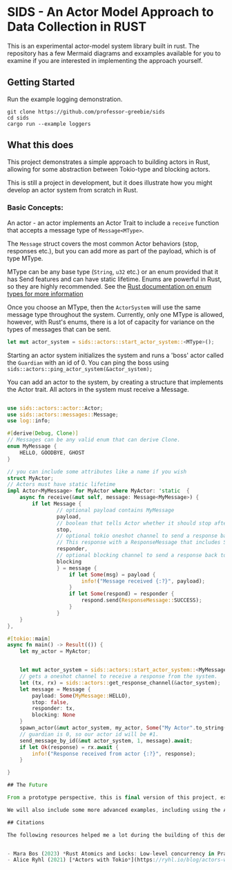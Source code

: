 # SIDS - An Actor Model Approach to Data Collection in RUST

This is an experimental actor-model system library built in rust. The repository has a few Mermaid diagrams 
and exxamples available for you to examine if you are interested in implementing the approach yourself.

## Getting Started

Run the example logging demonstration.

```
git clone https://github.com/professor-greebie/sids
cd sids
cargo run --example loggers
```

## What this does

This project demonstrates a simple approach to building actors in Rust, allowing for some abstraction between Tokio-type and blocking actors.

This is still a project in development, but it does illustrate how you might develop an actor system from scratch in Rust.

### Basic Concepts:

An actor - an actor implements an Actor<MType> Trait to include a `receive` function that accepts a message type of `Message<MType>`.

The `Message` struct covers the most common Actor behaviors (stop, responses etc.), but you can add more as part of the payload, which is of type MType.

MType can be any base type (`String`, `u32` etc.) or an enum provided that it has Send features and can have static lifetime. Enums are powerful in Rust, so they are highly recommended. See the [Rust documentation on enum types for more information](https://doc.rust-lang.org/book/ch06-00-enums.html)

Once you choose an MType, then the `ActorSystem` will use the same message type throughout the system.  Currently, only one MType is allowed, however, with Rust's enums, there is a lot of capacity for variance on the types of messages that can be sent.

```rust 
let mut actor_system = sids::actors::start_actor_system::<MType>();
```

Starting an actor system initializes the system and runs a 'boss' actor called the `Guardian` with an id of 0. You can ping the boss using `sids::actors::ping_actor_system(&actor_system);`

You can add an actor to the system, by creating a structure that implements the Actor<MType> trait. All actors in the system must receive a Message<MType>.

```rust

use sids::actors::actor::Actor;
use sids::actors::messages::Message;
use log::info;

#[derive(Debug, Clone)]
// Messages can be any valid enum that can derive Clone.
enum MyMessage {
    HELLO, GOODBYE, GHOST
}

// you can include some attributes like a name if you wish
struct MyActor;
// Actors must have static lifetime
impl Actor<MyMessage> for MyActor where MyActor: 'static  {
    async fn receive(&mut self, message: Message<MyMessage>) {
        if let Message { 
                // optional payload contains MyMessage
                payload, 
                // boolean that tells Actor whether it should stop after message.
                stop, 
                // optional tokio oneshot channel to send a response back to sender.
                // This response with a ResponseMessage that includes SUCCESS and FAILURE messages.
                responder, 
                // optional blocking channel to send a response back to sender if the Actor is intended to be blocking.
                blocking 
                } = message {
                    if let Some(msg) = payload {
                        info!("Message received {:?}", payload);
                    }
                    if let Some(respond) = responder {
                        respond.send(ResponseMessage::SUCCESS);
                    }
                }
    }
},

#[tokio::main]
async fn main() -> Result(()) {
    let my_actor = MyActor;


    let mut actor_system = sids::actors::start_actor_system::<MyMessage>().await;
    // gets a oneshot channel to receive a response from the system.
    let (tx, rx) = sids::actors::get_response_channel(&actor_system);
    let message = Message {
        payload: Some(MyMessage::HELLO),
        stop: false,
        responder: tx,
        blocking: None 
    }
    spawn_actor(&mut actor_system, my_actor, Some("My Actor".to_string())).await;
    // guardian is 0, so our actor id will be #1.
    send_message_by_id(&mut actor_system, 1, message).await;
    if let Ok(response) = rx.await {
        info!("Response received from actor {:?}", response);
    }

} 

## The Future

From a prototype perspective, this is final version of this project, except for performance and safety tweaks.

We will also include some more advanced examples, including using the Actor System to do Actor-Critic Machine Learning work.

## Citations

The following resources helped me a lot during the building of this demonstration.


- Mara Bos (2023) *Rust Atomics and Locks: Low-level concurrency in Practice.* O'Reilly Press.
- Alice Ryhl (2021) [*Actors with Tokio*](https://ryhl.io/blog/actors-with-tokio/) [Blog Post].